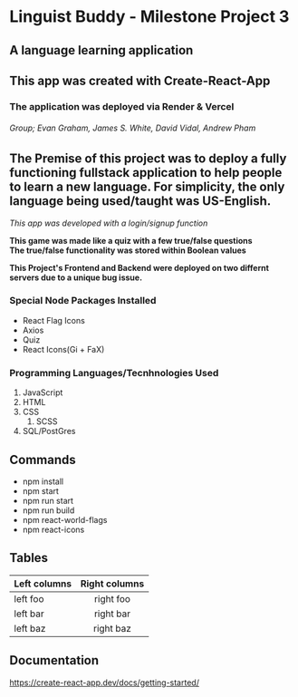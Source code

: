 # Linguist Buddy - Milestone Project 3

## A language learning application

## This app was created with Create-React-App

### The application was deployed via Render & Vercel
###### Group; Evan Graham, James S. White, David Vidal, Andrew Pham

## The Premise of this project was to deploy a fully functioning fullstack application to help people to learn a new language. For simplicity, the only language being used/taught was US-English.

*This app was developed with a login/signup function*  


**This game was made like a quiz with a few true/false questions**  
__The true/false functionality was stored within Boolean values__

__This Project's Frontend and Backend were deployed on two differnt servers due to a unique bug issue.__


### Special Node Packages Installed
* React Flag Icons
* Axios
* Quiz
* React Icons(Gi + FaX)


### Programming Languages/Tecnhnologies Used

1. JavaScript
2. HTML
3. CSS
    1. SCSS
4. SQL/PostGres


## Commands
* npm install
* npm start
* npm run start
* npm run build
* npm react-world-flags
* npm react-icons



## Tables

| Left columns  | Right columns |
| ------------- |:-------------:|
| left foo      | right foo     |
| left bar      | right bar     |
| left baz      | right baz     |

## Documentation

https://create-react-app.dev/docs/getting-started/

